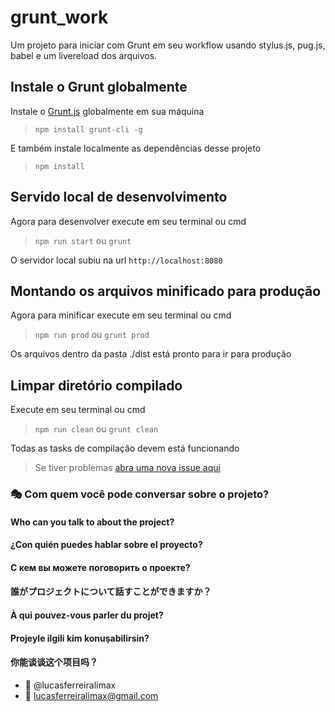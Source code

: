 # grunt_work
Um projeto para iniciar com Grunt em seu workflow usando stylus.js, pug.js, babel e um livereload dos arquivos.


## Instale o Grunt globalmente
Instale o [Grunt.js](https://gruntjs.com) globalmente em sua máquina

> `npm install grunt-cli -g`

E também instale localmente as dependências desse projeto

> `npm install`

## Servido local de desenvolvimento
Agora para desenvolver execute em seu terminal ou cmd

> `npm run start` ou `grunt`

O servidor local subiu na url `http://localhost:8080`

## Montando os arquivos minificado para produção
Agora para minificar execute em seu terminal ou cmd

> `npm run prod` ou `grunt prod`

Os arquivos dentro da pasta ./dist está pronto para ir para produção

## Limpar diretório compilado
Execute em seu terminal ou cmd

> `npm run clean` ou `grunt clean`

Todas as tasks de compilação devem está funcionando

> Se tiver problemas [abra uma nova issue aqui](https://github.com/lucasferreiralimax/grunt_work/issues/new)

### :performing_arts: Com quem você pode conversar sobre o projeto?
#### Who can you talk to about the project?
#### ¿Con quién puedes hablar sobre el proyecto?
#### С кем вы можете поговорить о проекте?
#### 誰がプロジェクトについて話すことができますか？
#### À qui pouvez-vous parler du projet?
#### Projeyle ilgili kim konuşabilirsin?
#### 你能谈谈这个项目吗？

* :ghost: @lucasferreiralimax
* :email: lucasferreiralimax@gmail.com
